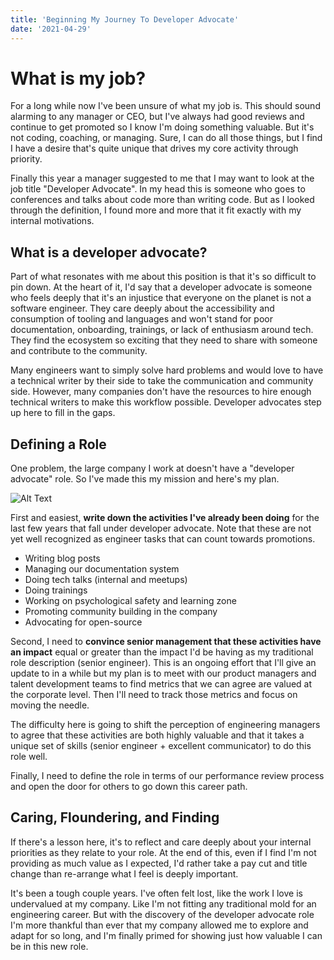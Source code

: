 ```yaml
---
title: 'Beginning My Journey To Developer Advocate'
date: '2021-04-29'
---
```


# What is my job?

For a long while now I've been unsure of what my job is. This should sound alarming to any manager or CEO, but I've always had good reviews and continue to get promoted so I know I'm doing something valuable. But it's not coding, coaching, or managing. Sure, I can do all those things, but I find I have a desire that's quite unique that drives my core activity through priority.

Finally this year a manager suggested to me that I may want to look at the job title "Developer Advocate". In my head this is someone who goes to conferences and talks about code more than writing code. But as I looked through the definition, I found more and more that it fit exactly with my internal motivations.

## What is a developer advocate?

Part of what resonates with me about this position is that it's so difficult to pin down. At the heart of it, I'd say that a developer advocate is someone who feels deeply that it's an injustice that everyone on the planet is not a software engineer. They care deeply about the accessibility and consumption of tooling and languages and won't stand for poor documentation, onboarding, trainings, or lack of enthusiasm around tech. They find the ecosystem so exciting that they need to share with someone and contribute to the community.

Many engineers want to simply solve hard problems and would love to have a technical writer by their side to take the communication and community side. However, many companies don't have the resources to hire enough technical writers to make this workflow possible. Developer advocates step up here to fill in the gaps.

## Defining a Role

One problem, the large company I work at doesn't have a "developer advocate" role. So I've made this my mission and here's my plan.

![Alt Text](https://dev-to-uploads.s3.amazonaws.com/i/qgdtc4dkolae4vm8iyoa.png)

First and easiest, **write down the activities I've already been doing** for the last few years that fall under developer advocate. Note that these are not yet well recognized as engineer tasks that can count towards promotions.

* Writing blog posts
* Managing our documentation system
* Doing tech talks (internal and meetups)
* Doing trainings
* Working on psychological safety and learning zone
* Promoting community building in the company
* Advocating for open-source

Second, I need to **convince senior management that these activities have an impact** equal or greater than the impact I'd be having as my traditional role description (senior engineer). This is an ongoing effort that I'll give an update to in a while but my plan is to meet with our product managers and talent development teams to find metrics that we can agree are valued at the corporate level. Then I'll need to track those metrics and focus on moving the needle.

The difficulty here is going to shift the perception of engineering managers to agree that these activities are both highly valuable and that it takes a unique set of skills (senior engineer + excellent communicator) to do this role well.

Finally, I need to define the role in terms of our performance review process and open the door for others to go down this career path.

## Caring, Floundering, and Finding

If there's a lesson here, it's to reflect and care deeply about your internal priorities as they relate to your role. At the end of this, even if I find I'm not providing as much value as I expected, I'd rather take a pay cut and title change than re-arrange what I feel is deeply important.

It's been a tough couple years. I've often felt lost, like the work I love is undervalued at my company. Like I'm not fitting any traditional mold for an engineering career. But with the discovery of the developer advocate role I'm more thankful than ever that my company allowed me to explore and adapt for so long, and I'm finally primed for showing just how valuable I can be in this new role.
